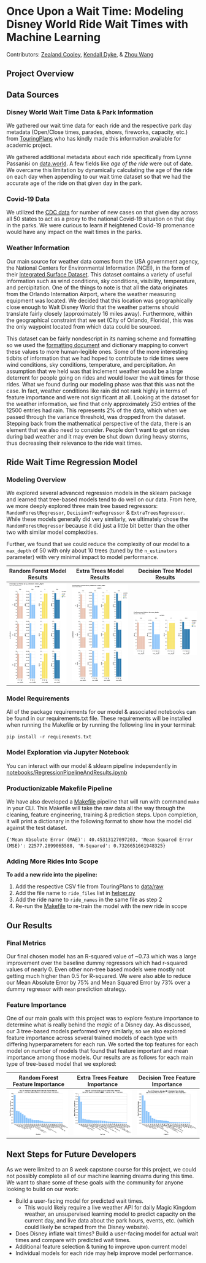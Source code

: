 # Once Upon a Wait Time: Modeling Disney World Ride Wait Times with Machine Learning

Contributors: [Zealand Cooley](https://github.com/zealandcooley2), [Kendall Dyke](https://github.com/kendalldyke14), & [Zhou Wang](https://github.com/ZhouWangUMich)

## Project Overview

## Data Sources

### Disney World Wait Time Data & Park Information

We gathered our wait time data for each ride and the respective park day metadata (Open/Close times, parades, shows, fireworks, capacity, etc.) from [TouringPlans](https://touringplans.com/walt-disney-world/crowd-calendar#DataSets) who has kindly made this information available for academic project.

We gathered additional metadata about each ride specifically from Lynne Passanisi on [data.world](https://data.world/lynne588/walt-disney-world-ride-data). A few fields like *age of the ride* were out of date. We overcame this limitation by dynamically calculating the age of the ride on each day when appending to our wait time dataset so that we had the accurate age of the ride on that given day in the park.

### Covid-19 Data

We utilized the [CDC data](https://data.cdc.gov/Case-Surveillance/United-States-COVID-19-Cases-and-Deaths-by-State-o/9mfq-cb36/data) for number of new cases on that given day across all 50 states to act as a proxy to the national Covid-19 situation on that day in the parks. We were curious to learn if heightened Covid-19 promenance would have any impact on the wait times in the parks.

### Weather Information
Our main source for weather data comes from the USA government agency, the National Centers for Environmental Information (NCEI), in the form of their [Integrated Surface Dataset](https://www.ncei.noaa.gov/access/search/data-search/global-hourly?bbox=28.675,-81.514,28.401,-81.240). This dataset contains a variety of useful information such as wind conditions, sky conditions, visibility, temperature, and percipitation. One of the things to note is that all the data originates from the Orlando Internation Airport, where the weather measuring equipment was located. We decided that this location was geographically close enough to Walt Disney World that the weather patterns should translate fairly closely (approximately 16 miles away). Furthermore, within the geographical constraint that we set (City of Orlando, Florida), this was the only waypoint located from which data could be sourced.

This dataset can be fairly nondescript in its naming scheme and formatting so we used the [formatting document](https://www.ncei.noaa.gov/data/global-hourly/doc/isd-format-document.pdf) and dictionary mapping to convert these values to more human-legible ones. Some of the more interesting tidbits of information that we had hoped to contribute to ride times were wind conditions, sky conditions, temperature, and percipitation. An assumption that we held was that inclement weather would be a large deterrent for people going on rides and would lower the wait times for those rides. What we found during our modeling phase was that this was not the case. In fact, weather conditions like rain did not rank highly in terms of feature importance and were not significant at all. Looking at the dataset for the weather information, we find that only approximately 250 entries of the 12500 entries had rain. This represents 2% of the data, which when we passed through the variance threshold, was dropped from the dataset. Stepping back from the mathematical perspective of the data, there is an element that we also need to consider. People don't want to get on rides during bad weather and it may even be shut down during heavy storms, thus decreasing their relevance to the ride wait times.


## Ride Wait Time Regression Model

### Modeling Overview

We explored several advanced regression models in the sklearn package and learned that tree-based models tend to do well on our data. From here, we more deeply explored three main tree based regressors: ```RandomForestRegressor```, ```DecisionTreeRegressor``` & ```ExtraTreesRegressor```. While these models generally did very similarly, we ultimately chose the ```RandomForestRegressor``` because it did just a little bit better than the other two with similar model complexities. 

Further, we found that we could reduce the complexity of our model to a ```max_depth``` of 50 with only about 10 trees (tuned by the ```n_estimators``` parameter) with very minimal impact to model performance.

| Random Forest Model Results  | Extra Trees Model Results | Decision Tree Model Results
:-------------------------:|:-------------------------:|:-------------------------:
![](reports/figures/GridSearchRandomForest.png) | ![](reports/figures/GridSearchExtraTrees.png)|![](reports/figures/GridSearchDecisionTree.png)

### Model Requirements

All of the package requirements for our model & associated notebooks can be found in our requirements.txt file. These requirements will be installed when running the Makefile or by running the following line in your terminal:
```
pip install -r requirements.txt
```

### Model Exploration via Jupyter Notebook

You can interact with our model & sklearn pipeline independently in [notebooks/RegressionPipelineAndResults.ipynb](https://github.com/DisneyWorldWaitTimes/WaitTimeExplorationAndPrediction/blob/main/notebooks/RegressionPipelineAndResults.ipynb)

### Productionizable Makefile Pipeline

We have also developed a [Makefile](https://github.com/DisneyWorldWaitTimes/WaitTimeExplorationAndPrediction/blob/main/Makefile) pipeline that will run with command ```make``` in your CLI. This Makefile will take the raw data all the way through the cleaning, feature engineering, training & prediction steps. Upon completion, it will print a dictionary in the following format to show how the model did against the test dataset.

```
{'Mean Absolute Error (MAE)': 40.45313127097203, 'Mean Squared Error (MSE)': 22577.2899065588, 'R-Squared': 0.7326651661948325}
```
### Adding More Rides Into Scope

**To add a new ride into the pipeline:** 
1. Add the respective CSV file from TouringPlans to [data/raw](https://github.com/DisneyWorldWaitTimes/WaitTimeExplorationAndPrediction/tree/main/data/raw)
2. Add the file name to ```ride_files``` list in [helper.py](https://github.com/DisneyWorldWaitTimes/WaitTimeExplorationAndPrediction/blob/main/src/data/helper.py)
3. Add the ride name to ```ride_names``` in the same file as step 2
4. Re-run the [Makefile](https://github.com/DisneyWorldWaitTimes/WaitTimeExplorationAndPrediction/blob/main/Makefile) to re-train the model with the new ride in scope

## Our Results

### Final Metrics
Our final chosen model has an R-squared value of ~0.73 which was a large improvement over the baseline dummy regressors which had r-squared values of nearly 0. Even other non-tree based models were mostly not getting much higher than 0.5 for R-squared. We were also able to reduce our Mean Absolute Error by 75% and Mean Squared Error by 73% over a dummy regressor with ```mean``` prediction strategy.

### Feature Importance

One of our main goals with this project was to explore feature importance to determine what is really behind the *magic* of a Disney day. As discussed, our 3 tree-based models performed very similarly, so we also explored feature importance across several trained models of each type with differing hyperparameters for each run. We sorted the top features for each model on number of models that found that feature important and mean importance among those models. Our results are as follows for each main type of tree-based model that we explored:

| Random Forest Feature Importance  | Extra Trees Feature Importance  | Decision Tree Feature Importance 
:-------------------------:|:-------------------------:|:-------------------------:
![](reports/figures/GridSearchRFFeatureImportance.png) | ![](reports/figures/GridSearchETFeatureImportance.png) |![](reports/figures/GridSearchDTFeatureImportance.png)


## Next Steps for Future Developers

As we were limited to an 8 week capstone course for this project, we could not possibly complete all of our machine learning dreams during this time. We want to share some of these goals with the community for anyone looking to build on our work:

* Build a user-facing model for predicted wait times.
  * This would likely require a live weather API for daily Magic Kingdom weather, an unsupervised learning model to predict capacity on the current day, and live data about the park hours, events, etc. (which could likely be scraped from the Disney website).
* Does Disney inflate wait times? Build a user-facing model for actual wait times and compare with predicted wait times.
* Additional feature selection & tuning to improve upon current model 
* Individual models for each ride may help improve model performance.
